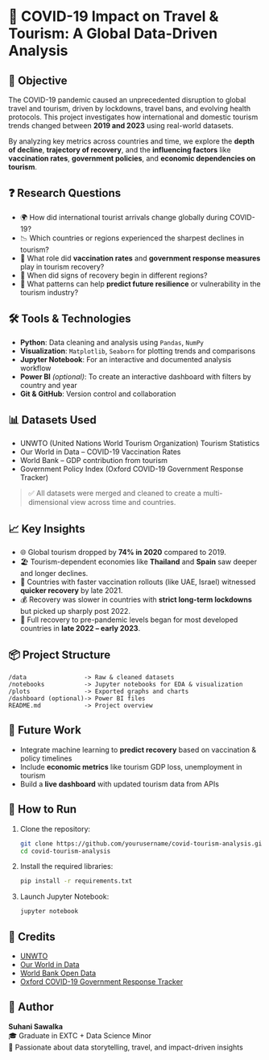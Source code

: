 
# 🦠 COVID-19 Impact on Travel & Tourism: A Global Data-Driven Analysis

## 📌 Objective

The COVID-19 pandemic caused an unprecedented disruption to global travel and tourism, driven by lockdowns, travel bans, and evolving health protocols. This project investigates how international and domestic tourism trends changed between **2019 and 2023** using real-world datasets.

By analyzing key metrics across countries and time, we explore the **depth of decline**, **trajectory of recovery**, and the **influencing factors** like **vaccination rates**, **government policies**, and **economic dependencies on tourism**.

## ❓ Research Questions

- 🌍 How did international tourist arrivals change globally during COVID-19?
- 📉 Which countries or regions experienced the sharpest declines in tourism?
- 💉 What role did **vaccination rates** and **government response measures** play in tourism recovery?
- 📆 When did signs of recovery begin in different regions?
- 🔮 What patterns can help **predict future resilience** or vulnerability in the tourism industry?

## 🛠️ Tools & Technologies

- **Python**: Data cleaning and analysis using `Pandas`, `NumPy`
- **Visualization**: `Matplotlib`, `Seaborn` for plotting trends and comparisons
- **Jupyter Notebook**: For an interactive and documented analysis workflow
- **Power BI** *(optional)*: To create an interactive dashboard with filters by country and year
- **Git & GitHub**: Version control and collaboration

## 📊 Datasets Used

- UNWTO (United Nations World Tourism Organization) Tourism Statistics  
- Our World in Data – COVID-19 Vaccination Rates  
- World Bank – GDP contribution from tourism  
- Government Policy Index (Oxford COVID-19 Government Response Tracker)

> ✅ All datasets were merged and cleaned to create a multi-dimensional view across time and countries.

## 📈 Key Insights

- 🌐 Global tourism dropped by **74% in 2020** compared to 2019.
- 🏖️ Tourism-dependent economies like **Thailand** and **Spain** saw deeper and longer declines.
- 💉 Countries with faster vaccination rollouts (like UAE, Israel) witnessed **quicker recovery** by late 2021.
- 💰 Recovery was slower in countries with **strict long-term lockdowns** but picked up sharply post 2022.
- 📅 Full recovery to pre-pandemic levels began for most developed countries in **late 2022 – early 2023**.

## 📦 Project Structure

```
/data                -> Raw & cleaned datasets
/notebooks           -> Jupyter notebooks for EDA & visualization
/plots               -> Exported graphs and charts
/dashboard (optional)-> Power BI files
README.md            -> Project overview
```

## 🚀 Future Work

- Integrate machine learning to **predict recovery** based on vaccination & policy timelines
- Include **economic metrics** like tourism GDP loss, unemployment in tourism
- Build a **live dashboard** with updated tourism data from APIs

## 📁 How to Run

1. Clone the repository:
   ```bash
   git clone https://github.com/yourusername/covid-tourism-analysis.git
   cd covid-tourism-analysis
   ```

2. Install the required libraries:
   ```bash
   pip install -r requirements.txt
   ```

3. Launch Jupyter Notebook:
   ```bash
   jupyter notebook
   ```

## 📣 Credits

- [UNWTO](https://www.unwto.org/)
- [Our World in Data](https://ourworldindata.org/coronavirus)
- [World Bank Open Data](https://data.worldbank.org/)
- [Oxford COVID-19 Government Response Tracker](https://www.bsg.ox.ac.uk/research/research-projects/covid-19-government-response-tracker)

## 🧠 Author

**Suhani Sawalka**  
🎓 Graduate in EXTC + Data Science Minor  
💼 Passionate about data storytelling, travel, and impact-driven insights
